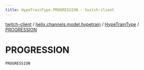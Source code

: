 ```yaml
---
title: HypeTrainType.PROGRESSION - twitch-client
---
```


[twitch-client](../../index.html) / [helix.channels.model.hypetrain](../index.html) / [HypeTrainType](index.html) / [PROGRESSION](./-p-r-o-g-r-e-s-s-i-o-n.html)

# PROGRESSION

`PROGRESSION`